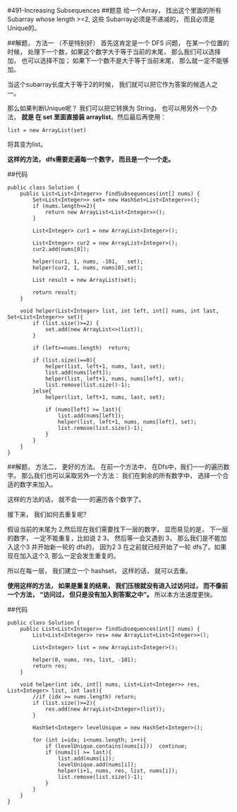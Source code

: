 #491-Increasing Subsequences
##题意
给一个Array， 找出这个里面的所有 Subarray whose length >=2, 这些 Subarray必须是不递减的， 而且必须是Unique的。

##解题， 方法一 （不是特别好）
首先这肯定是一个 DFS 问题， 在某一个位置的时候， 处理下一个数，如果这个数字大于等于当前的末尾， 那么我们可以选择加， 也可以选择不加； 如果下一个数不是大于等于当前末尾， 那么就一定不能够加。

当这个subarray长度大于等于2的时候， 我们就可以把它作为答案的候选人之一。

那么如果判断Unique呢？ 我们可以把它转换为 String， 也可以用另外一个办法， **就是 在 set 里面直接装 arraylist**。然后最后再使用：
```
list = new ArrayList(set)
```
将其变为list。

**这样的方法， dfs需要走遍每一个数字， 而且是一个一个走。**

##代码
```
public class Solution {
    public List<List<Integer>> findSubsequences(int[] nums) {
        Set<List<Integer>> set= new HashSet<List<Integer>>();
        if (nums.length<=2){
            return new ArrayList<List<Integer>>();
        }
        
        List<Integer> cur1 = new ArrayList<Integer>();

        List<Integer> cur2 = new ArrayList<Integer>();
        cur2.add(nums[0]);
        
        helper(cur1, 1, nums, -101,   set);
        helper(cur2, 1, nums, nums[0],set);
        
        List result = new ArrayList(set);
        
        return result;
    }
    
    void helper(List<Integer> list, int left, int[] nums, int last, Set<List<Integer>> set){
        if (list.size()>=2) {
            set.add(new ArrayList<>(list));
        }
        
        if (left>=nums.length)  return;
        
        if (list.size()==0){
            helper(list, left+1, nums, last, set);
            list.add(nums[left]);
            helper(list, left+1, nums, nums[left], set);
            list.remove(list.size()-1);
        }else{
            helper(list, left+1, nums, last, set);
            
            if (nums[left] >= last){
                list.add(nums[left]);
                helper(list, left+1, nums, nums[left], set);
                list.remove(list.size()-1);
            }
        }
    }
}
```

##解题， 方法二， 更好的方法。
在前一个方法中， 在Dfs中，我们一一的遍历数字。 那么我们也可以采取另外一个方法： 我们在剩余的所有数字中， 选择一个合适的数字来加入。

这样的方法的话， 就不会一一的遍历各个数字了。

接下来， 我们如何去重复呢?

假设当前的末尾为 2,然后现在我们需要找下一层的数字， 显而易见的是， 下一层的数字， 一定不能重复，比如说 2 3， 然后等一会又遇到 3， 那么我们是不能加入这个3 并开始新一轮的 dfs的， 因为2 3 在之前就已经开始了一轮 dfs了。如果现在加入这个3, 那么一定会发生重复的。 

所以在每一层， 我们建立一个 hashset， 这样的话， 就可以去重。

**使用这样的方法， 如果是重复的结果， 我们压根就没有进入过访问过， 而不像前一个方法， “访问过， 但只是没有加入到答案之中”。** 所以本方法速度更快。

##代码
```
public class Solution {
    public List<List<Integer>> findSubsequences(int[] nums) {
        List<List<Integer>> res= new ArrayList<List<Integer>>();
             
        List<Integer> list = new ArrayList<Integer>();

        helper(0, nums, res, list, -101);
        return res;
    }

    void helper(int idx, int[] nums, List<List<Integer>> res, List<Integer> list, int last){
        //if (idx >= nums.length) return;
        if (list.size()>=2){
            res.add(new ArrayList<Integer>(list));
        }

        HashSet<Integer> levelUnique = new HashSet<Integer>();

        for (int i=idx; i<nums.length; i++){
            if (levelUnique.contains(nums[i]))  continue;
            if (nums[i] >= last){
                list.add(nums[i]);
                levelUnique.add(nums[i]);
                helper(i+1, nums, res, list, nums[i]);
                list.remove(list.size()-1);
            }    
        }
    }
}
```